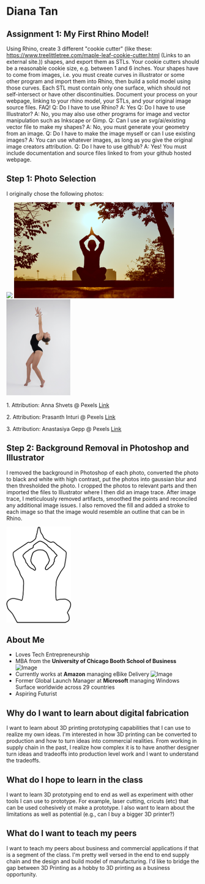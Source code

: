 # Diana Tan

## Assignment 1: My First Rhino Model!
Using Rhino, create 3 different "cookie cutter" (like these: https://www.treelittletree.com/maple-leaf-cookie-cutter.html (Links to an external site.)) shapes, and export them as STLs. Your cookie cutters should be a reasonable cookie size, e.g. between 1 and 6 inches. Your shapes have to come from images, i.e. you must create curves in illustrator or some other program and import them into Rhino, then build a solid model using those curves. Each STL must contain only one surface, which should not self-intersect or have other discontinuities. Document your process on your webpage, linking to your rhino model, your STLs, and your original image source files.
FAQ!
Q: Do I have to use Rhino? A: Yes
Q: Do I have to use Illustrator? A: No, you may also use other programs for image and vector manipulation such as Inkscape or Gimp.
Q: Can I use an svg/ai/existing vector file to make my shapes? A: No, you must generate your geometry from an image.
Q: Do I have to make the image myself or can I use existing images? A: You can use whatever images, as long as you give the original image creators attribution.
Q: Do I have to use github? A: Yes! You must include documentation and source files linked to from your github hosted webpage.
## Step 1: Photo Selection
I originally chose the following photos: <p>
<img src="https://github.com/autarky-hash/autarky-hash.github.io/blob/main/pexels-anna-shvets-4587992.jpg" height=250px> 
<img src="https://github.com/autarky-hash/autarky-hash.github.io/blob/main/pexels-prasanth-inturi-1051838.jpg" height=250px> 
<img src="https://github.com/autarky-hash/autarky-hash.github.io/blob/main/pexels-anastasiya-gepp-1984437.jpg" height=250px> 
<p> 1. Attribution: Anna Shvets @ Pexels <a href="https://www.pexels.com/photo/cute-dog-wearing-a-party-hat-4587992/"> Link</a>
<p> 2. Attribution: Prasanth Inturi @ Pexels <a href="https://www.pexels.com/photo/silhouette-of-man-at-daytime-1051838/"> Link</a>
<p> 3. Attribution: Anastasiya Gepp @ Pexels <a href="https://www.pexels.com/photo/photo-of-woman-raising-her-both-hands-1984437/"> Link</a></p>

## Step 2: Background Removal in Photoshop and Illustrator
I removed the background in Photoshop of each photo, converted the photo to black and white with high contrast, put the photos into gaussian blur and then thresholded the photo. I cropped the photos to relevant parts and then imported the files to Illustrator where I then did an image trace. After image trace, I meticulously removed artifacts, smoothed the points and reconciled any additional image issues. I also removed the fill and added a stroke to each image so that the image would resemble an outline that can be in Rhino. <p>
<img src="https://github.com/autarky-hash/autarky-hash.github.io/blob/main/pexels-prasanth-inturi-1051838-backgroundremoved_outline.png" height=250px> 


## About Me
- Loves Tech Entrepreneurship
- MBA from the **University of Chicago Booth School of Business**
![Image](https://www.chicagotribune.com/resizer/w3KnQErAgBEoZKPAU9rMvIUT6ik=/1200x0/top/arc-anglerfish-arc2-prod-tronc.s3.amazonaws.com/public/USMHO3YR6NH63CPAJE5G3DH4FU.jpg)
- Currently works at **Amazon** managing eBike Delivery
![Image](https://specials-images.forbesimg.com/imageserve/5de84012e961e100078f2f93/960x0.jpg?fit=scale)
- Former Global Launch Manager at **Microsoft** managing Windows Surface worldwide across 29 countries
- Aspiring Futurist
## Why do I want to learn about digital fabrication
I want to learn about 3D printing prototyping capabilities that I can use to realize my own ideas. I'm interested in how 3D printing can be converted to production and how to turn ideas into commercial realities. From working in supply chain in the past, I realize how complex it is to have another designer turn ideas and tradeoffs into production level work and I want to understand the tradeoffs.
## What do I hope to learn in the class
I want to learn 3D prototyping end to end as well as experiment with other tools I can use to prototype. For example, laser cutting, cricuts (etc) that can be used cohesively ot make a prototype. I also want to learn about the limitations as well as potential (e.g., can I buy a bigger 3D printer?) 
## What do I want to teach my peers
I want to teach my peers about business and commercial applications if that is a segment of the class. I'm pretty well versed in the end to end supply chain and the design and build model of manufacturing. I'd like to bridge the gap between 3D Printing as a hobby to 3D printing as a business opportunity.
